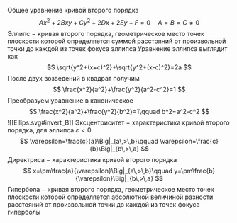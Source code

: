 Общее уравнение кривой второго порядка
$$
Ax^2+2Bxy+Cy^2+2Dx+2Ey+F=0\quad A=B=C\ne0
$$
Эллипс $-$ кривая второго порядка, геометрическое место точек плоскости которой определяется суммой расстояний от произвольной точки до каждой из точек фокуса эллипса
Уравнение эллипса выглядит как 
$$
\sqrt{y^2+(x+c)^2}+\sqrt{y^2+(x-c)^2}=2a
$$
После двух возведений в квадрат получим
$$
\frac{x^2}{a^2}+\frac{y^2}{a^2-c^2}=1
$$
Преобразуем уравнение в каноническое
$$
\frac{x^2}{a^2}+\frac{y^2}{b^2}=1\qquad b^2=a^2-c^2
$$
![[Ellips.svg#invert_B]]
Эксцентриситет $-$ характеристика кривой второго порядка, для эллипса $\varepsilon<0$
$$
\varepsilon=\frac{c}{a}\Big|_{a\,>\,b}\qquad \varepsilon=\frac{c}{b}\Big|_{b\,>\,a}
$$
Директриса $-$ характеристика кривой второго порядка
$$
x=\pm\frac{a}{\varepsilon}\Big|_{a\,>\,b}\qquad y=\pm\frac{b}{\varepsilon}\Big|_{b\,>\,a}
$$
Гипербола $-$ кривая второго порядка, геометрическое место точек плоскости которой определяется абсолютной величиной разности расстояний от произвольной точки до каждой из точек фокуса гиперболы
